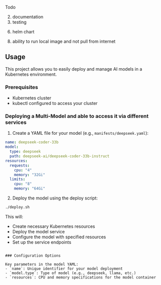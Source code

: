 Todo 

<!-- 1. fix logging -->
2. documentation
3. testing
<!-- 4. multi-stage dockerfile -->
<!-- 5. deploy script -->
6. helm chart
<!-- 7. make value.yaml deployment and able to specify replicas -->
8. ability to run local image and not pull from internet
<!-- 9. model service as a deployment -->

## Usage

This project allows you to easily deploy and manage AI models in a Kubernetes environment.

### Prerequisites

- Kubernetes cluster
- kubectl configured to access your cluster

### Deploying a Multi-Model and able to access it via different services

1. Create a YAML file for your model (e.g., `manifests/deepseek.yaml`):

```yaml
name: deepseek-coder-33b
model:
  type: deepseek
  path: deepseek-ai/deepseek-coder-33b-instruct
resources:
  requests:
    cpu: "4"
    memory: "32Gi"
  limits:
    cpu: "8"
    memory: "64Gi"
```

2. Deploy the model using the deploy script:

```bash
./deploy.sh 
```

This will:
- Create necessary Kubernetes resources
- Deploy the model service
- Configure the model with specified resources
- Set up the service endpoints
```

### Configuration Options

Key parameters in the model YAML:
- `name`: Unique identifier for your model deployment
- `model.type`: Type of model (e.g., deepseek, llama, etc.)
- `resources`: CPU and memory specifications for the model container